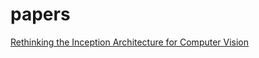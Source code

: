 # papers
[Rethinking the Inception Architecture for Computer Vision](https://static.googleusercontent.com/media/research.google.com/en//pubs/archive/44903.pdf)  
